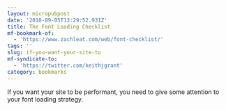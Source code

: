 ```yaml
---
layout: micropubpost
date: '2018-09-05T13:29:52.931Z'
title: The Font Loading Checklist
mf-bookmark-of:
  - 'https://www.zachleat.com/web/font-checklist/'
tags: ''
slug: if-you-want-your-site-to
mf-syndicate-to:
  - 'https://twitter.com/keithjgrant'
category: bookmarks
---
```

If you want your site to be performant, you need to give some attention to your font loading strategy.
